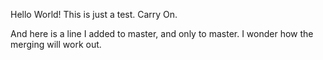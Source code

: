 Hello World!
This is just a test. Carry On.

And here is a line I added to master, and only to master. I wonder how the merging will work out.
